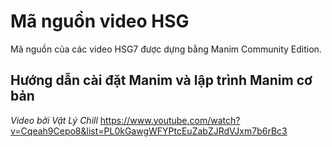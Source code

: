 # Mã nguồn video HSG
Mã nguồn của các video HSG7 được dựng bằng Manim Community Edition.

## Hướng dẫn cài đặt Manim và lập trình Manim cơ bản
_Video bởi Vật Lý Chill_
https://www.youtube.com/watch?v=Cqeah9Cepo8&list=PL0kGawgWFYPtcEuZabZJRdVJxm7b6rBc3
